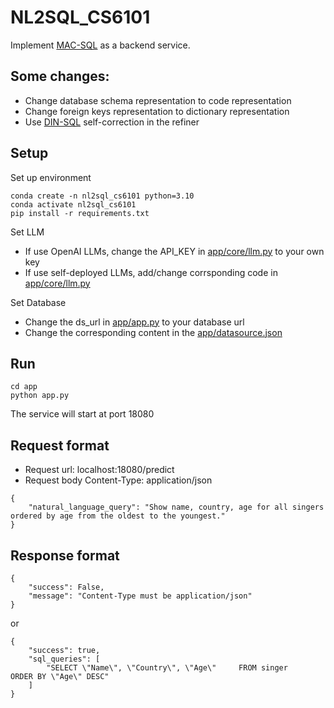 # NL2SQL_CS6101
Implement [MAC-SQL](https://github.com/wbbeyourself/MAC-SQL) as a backend service.

## Some changes:
 - Change database schema representation to code representation
 - Change foreign keys representation to dictionary representation
 - Use [DIN-SQL](https://github.com/MohammadrezaPourreza/Few-shot-NL2SQL-with-prompting) self-correction in the refiner

## Setup
Set up environment
```
conda create -n nl2sql_cs6101 python=3.10
conda activate nl2sql_cs6101
pip install -r requirements.txt
```
Set LLM
 - If use OpenAI LLMs, change the API_KEY in [app/core/llm.py](app/core/llm.py) to your own key
 - If use self-deployed LLMs, add/change corrsponding code in [app/core/llm.py](app/core/llm.py)

Set Database
 - Change the ds_url in [app/app.py](app/app.py) to your database url
 - Change the corresponding content in the [app/datasource.json](app/datasource.json)


## Run
```
cd app
python app.py
```
The service will start at port 18080

## Request format
 - Request url: localhost:18080/predict
 - Request body Content-Type: application/json
```
{
    "natural_language_query": "Show name, country, age for all singers ordered by age from the oldest to the youngest."
}
```

## Response format
```
{
    "success": False,
    "message": "Content-Type must be application/json"
}
```
or 
```
{
    "success": true,
    "sql_queries": [
        "SELECT \"Name\", \"Country\", \"Age\"     FROM singer     ORDER BY \"Age\" DESC"
    ]
}
```